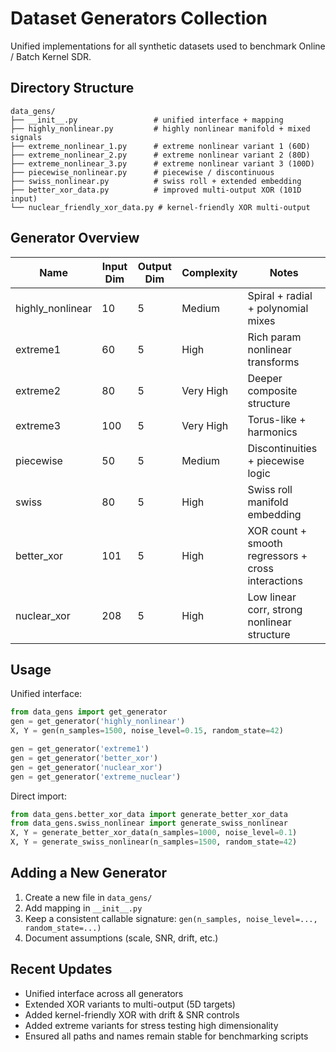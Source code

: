 # Dataset Generators Collection

Unified implementations for all synthetic datasets used to benchmark Online / Batch Kernel SDR.

## Directory Structure

```
data_gens/
├── __init__.py                 # unified interface + mapping
├── highly_nonlinear.py         # highly nonlinear manifold + mixed signals
├── extreme_nonlinear_1.py      # extreme nonlinear variant 1 (60D)
├── extreme_nonlinear_2.py      # extreme nonlinear variant 2 (80D)
├── extreme_nonlinear_3.py      # extreme nonlinear variant 3 (100D)
├── piecewise_nonlinear.py      # piecewise / discontinuous
├── swiss_nonlinear.py          # swiss roll + extended embedding
├── better_xor_data.py          # improved multi-output XOR (101D input)
└── nuclear_friendly_xor_data.py # kernel-friendly XOR multi-output
```

## Generator Overview

| Name | Input Dim | Output Dim | Complexity | Notes |
|------|-----------|------------|------------|-------|
| highly_nonlinear | 10 | 5 | Medium | Spiral + radial + polynomial mixes |
| extreme1 | 60 | 5 | High | Rich param nonlinear transforms |
| extreme2 | 80 | 5 | Very High | Deeper composite structure |
| extreme3 | 100 | 5 | Very High | Torus-like + harmonics |
| piecewise | 50 | 5 | Medium | Discontinuities + piecewise logic |
| swiss | 80 | 5 | High | Swiss roll manifold embedding |
| better_xor | 101 | 5 | High | XOR count + smooth regressors + cross interactions |
| nuclear_xor | 208 | 5 | High | Low linear corr, strong nonlinear structure |

## Usage

Unified interface:

```python
from data_gens import get_generator
gen = get_generator('highly_nonlinear')
X, Y = gen(n_samples=1500, noise_level=0.15, random_state=42)

gen = get_generator('extreme1')
gen = get_generator('better_xor')
gen = get_generator('nuclear_xor')
gen = get_generator('extreme_nuclear')
```

Direct import:

```python
from data_gens.better_xor_data import generate_better_xor_data
from data_gens.swiss_nonlinear import generate_swiss_nonlinear
X, Y = generate_better_xor_data(n_samples=1000, noise_level=0.1)
X, Y = generate_swiss_nonlinear(n_samples=1500, random_state=42)
```

## Adding a New Generator

1. Create a new file in `data_gens/`
2. Add mapping in `__init__.py`
3. Keep a consistent callable signature: `gen(n_samples, noise_level=..., random_state=...)`
4. Document assumptions (scale, SNR, drift, etc.)

## Recent Updates

* Unified interface across all generators
* Extended XOR variants to multi-output (5D targets)
* Added kernel-friendly XOR with drift & SNR controls
* Added extreme variants for stress testing high dimensionality
* Ensured all paths and names remain stable for benchmarking scripts
